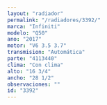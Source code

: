 ```yaml
---
layout: "radiador"
permalink: "/radiadores/3392/"
marca: "Infiniti"
modelo: "Q50"
ano: "2017"
motor: "V6 3.5 3.7"
transmision: "Automática"
parte: "4113440"
clima: "Con clima"
alto: "16 3/4"
ancho: "28 1/2"
observaciones: ""
id: "3392"
---
```


